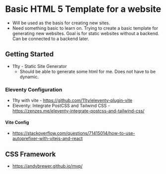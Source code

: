 # Basic HTML 5 Template for a website
* Will be used as the basis for creating new sites.
* Need something basic to learn on.
Trying to create a basic template for generating new websites. Goal is for static websites without a backend. Can be connected to a backend later.
## Getting Started
* 11ty - Static Site Generator
  * Should be able to generate some html for me. Does not have to be dynamic.

### Eleventy Configuration
* 11ty with vite - https://github.com/11ty/eleventy-plugin-vite
* Eleventy: Integrate PostCSS and Tailwind CSS - https://zenzes.me/eleventy-integrate-postcss-and-tailwind-css/
#### Vite Config
* https://stackoverflow.com/questions/71415014/how-to-use-autoprefixer-with-vitejs-and-react

## CSS Framework
* https://andybrewer.github.io/mvp/
